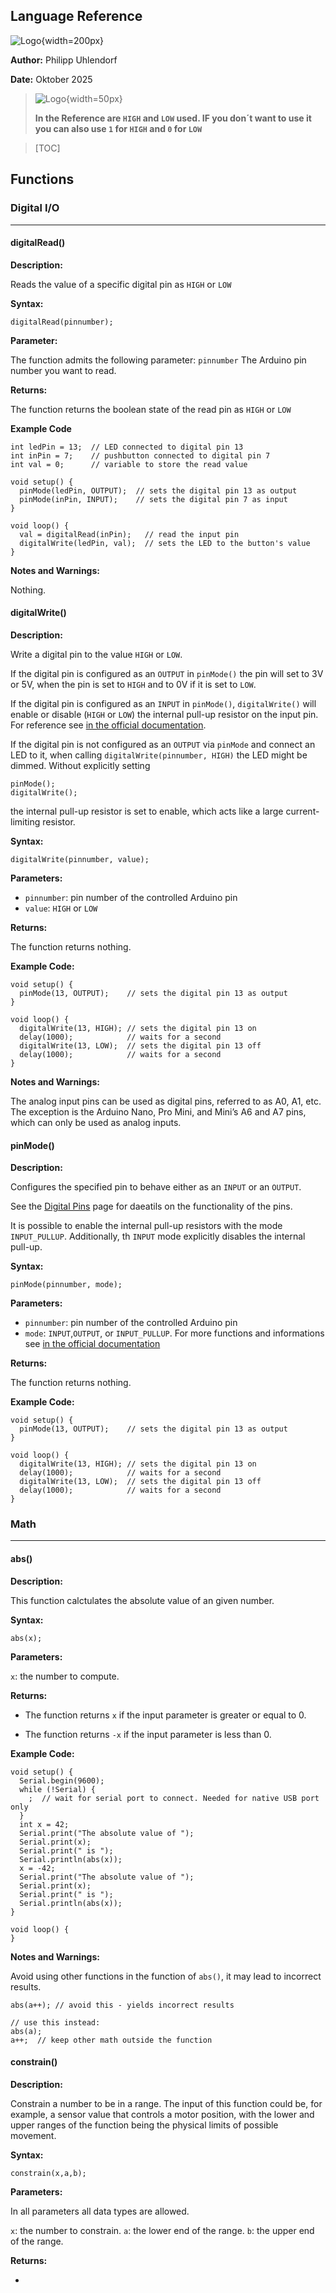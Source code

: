 <section class="titlepage">

# Language Reference

![Logo](../images/logo.png){width=200px}

**Author:** Philipp Uhlendorf

**Date:** Oktober 2025

> ![Logo](../images/info.png){width=50px}
>
> **In the Reference are ``HIGH`` and ``LOW`` used. IF you don´t want to use it you can also use ``1`` for ``HIGH`` and ``0`` for ``LOW``**

</section>

>[TOC]
>
>

## Functions

### Digital I/O

---

#### digitalRead()

**Description:**

Reads the value of a specific digital pin as ``HIGH`` or ``LOW``

**Syntax:**

```arduino
digitalRead(pinnumber);
```

**Parameter:**

The function admits the following parameter:
``pinnumber``
The Arduino pin number you want to read.

**Returns:**

The function returns the boolean state of the read pin as ``HIGH`` or ``LOW``

**Example Code**

```arduino
int ledPin = 13;  // LED connected to digital pin 13
int inPin = 7;    // pushbutton connected to digital pin 7
int val = 0;      // variable to store the read value

void setup() {
  pinMode(ledPin, OUTPUT);  // sets the digital pin 13 as output
  pinMode(inPin, INPUT);    // sets the digital pin 7 as input
}

void loop() {
  val = digitalRead(inPin);   // read the input pin
  digitalWrite(ledPin, val);  // sets the LED to the button's value
}
```

**Notes and Warnings:**

Nothing.

#### digitalWrite()

**Description:**

Write a digital pin to the value ``HIGH`` or ``LOW``.

If the digital pin is configured as an ``OUTPUT`` in ``pinMode()`` the pin will set to 3V or 5V, when the pin is set to ``HIGH`` and to 0V if it is set to ``LOW``.

If the digital pin is configured as an ``INPUT`` in ``pinMode()``, ``digitalWrite()`` will enable or disable (``HIGH`` or ``LOW``) the internal pull-up resistor on the input pin. For reference see [in the official documentation](https://docs.arduino.cc/learn/microcontrollers/digital-pins/).

If the digital pin is not configured as an ``OUTPUT`` via ``pinMode`` and connect an LED to it, when calling ``digitalWrite(pinnumber, HIGH)`` the LED might be dimmed. Without explicitly setting

```arduino
pinMode();
digitalWrite();
```

the internal pull-up resistor is set to enable, which acts like a large current-limiting resistor.
 
**Syntax:**

```arduino
digitalWrite(pinnumber, value);
```

**Parameters:**

- ``pinnumber``: pin number of the controlled Arduino pin
- ``value``: ``HIGH`` or ``LOW``

**Returns:**

The function returns nothing.

**Example Code:**

```arduino
void setup() {
  pinMode(13, OUTPUT);    // sets the digital pin 13 as output
}

void loop() {
  digitalWrite(13, HIGH); // sets the digital pin 13 on
  delay(1000);            // waits for a second
  digitalWrite(13, LOW);  // sets the digital pin 13 off
  delay(1000);            // waits for a second
}
```

**Notes and Warnings:**

The analog input pins can be used as digital pins, referred to as A0, A1, etc. The exception is the Arduino Nano, Pro Mini, and Mini’s A6 and A7 pins, which can only be used as analog inputs.

#### pinMode()

**Description:**

Configures the specified pin to behave either as an ``INPUT`` or an ``OUTPUT``.

See the [Digital Pins](https://docs.arduino.cc/learn/microcontrollers/digital-pins/) page for daeatils on the functionality of the pins.

It is possible to enable the internal pull-up resistors with the mode ``INPUT_PULLUP``. Additionally, th ``INPUT`` mode explicitly disables the internal pull-up.

**Syntax:**

```arduino
pinMode(pinnumber, mode);
```

**Parameters:**

- ``pinnumber``: pin number of the controlled Arduino pin
- ``mode``: ``INPUT``,``OUTPUT``, or ``INPUT_PULLUP``. For more functions and informations see [in the official documentation](https://docs.arduino.cc/learn/microcontrollers/digital-pins/)

**Returns:**

The function returns nothing.

**Example Code:**

```arduino
void setup() {
  pinMode(13, OUTPUT);    // sets the digital pin 13 as output
}

void loop() {
  digitalWrite(13, HIGH); // sets the digital pin 13 on
  delay(1000);            // waits for a second
  digitalWrite(13, LOW);  // sets the digital pin 13 off
  delay(1000);            // waits for a second
}
```

### Math

---

#### abs()

**Description:**

This function calctulates the absolute value of an given number.

**Syntax:**

```arduino
abs(x);
```

**Parameters:**

``x``: the number to compute.

**Returns:**

- The function returns ``x`` if the input parameter is greater or equal to 0.

- The function returns ``-x`` if the input parameter is less than 0.

**Example Code:**

```arduino
void setup() {
  Serial.begin(9600);
  while (!Serial) {
    ;  // wait for serial port to connect. Needed for native USB port only
  }
  int x = 42;
  Serial.print("The absolute value of ");
  Serial.print(x);
  Serial.print(" is ");
  Serial.println(abs(x));
  x = -42;
  Serial.print("The absolute value of ");
  Serial.print(x);
  Serial.print(" is ");
  Serial.println(abs(x));
}

void loop() {
}
```

**Notes and Warnings:**

Avoid using other functions in the function of ``abs()``, it may lead to incorrect results.

```arduino
abs(a++); // avoid this - yields incorrect results

// use this instead:
abs(a);
a++;  // keep other math outside the function
```

#### constrain()

**Description:**

Constrain a number to be in a range. The input of this function could be, for example, a sensor value that controls a motor position, with the lower and upper ranges of the function being the physical limits of possible movement.

**Syntax:**

```arduino
constrain(x,a,b);
```

**Parameters:**

In all parameters all data types are allowed.

``x``: the number to constrain.
``a``: the lower end of the range.
``b``: the upper end of the range.

**Returns:**

- 
